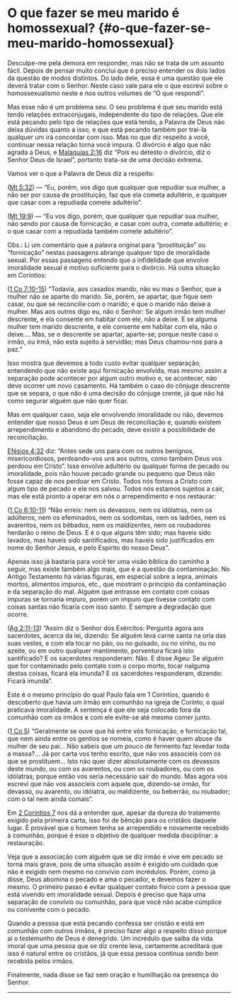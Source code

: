 # O que fazer se meu marido é homossexual? {#o-que-fazer-se-meu-marido-homossexual}

Desculpe-me pela demora em responder, mas não se trata de um assunto fácil. Depois de pensar muito conclui que é preciso entender os dois lados da questão de modos distintos. Do lado dele, essa é uma questão que ele deverá tratar com o Senhor. Neste caso vale para ele o que escrevi sobre o homossexualismo neste e nos outros volumes de “O que respondi”.

Mas esse não é um problema seu. O seu problema é que seu marido está tendo relações extraconjugais, independente do tipo de relações. Que ele está pecando pelo tipo de relações que está tendo, a Palavra de Deus não deixa dúvidas quanto a isso, e que está pecando também por traí-la qualquer um irá concordar com isso. Mas no que diz respeito a você, continuar nessa relação torna você impura. O divórcio é algo que não agrada a Deus, e [Malaquias 2:16](http://bibliaonline.com.br/acf/ml/2/16) diz “Pois eu detesto o divórcio, diz o Senhor Deus de Israel”, portanto trata-se de uma decisão extrema.

Vamos ver o que a Palavra de Deus diz a respeito:

([Mt 5:32](http://bibliaonline.com.br/acf/mt/5/32)) — “Eu, porém, vos digo que qualquer que repudiar sua mulher, a não ser por causa de prostituição, faz que ela cometa adultério, e qualquer que casar com a repudiada comete adultério”.

([Mt 19:9](http://bibliaonline.com.br/acf/mt/19/9)) — “Eu vos digo, porém, que qualquer que repudiar sua mulher, não sendo por causa de fornicação, e casar com outra, comete adultério; e o que casar com a repudiada também comete adultério”.

Obs.: Li um comentário que a palavra original para “prostituição” ou “fornicação” nestas passagens abrange qualquer tipo de imoralidade sexual. Por essas passagens entendo que a infidelidade que envolve imoralidade sexual é motivo suficiente para o divórcio. Há outra situação em Coríntios:

([1 Co 7:10-15](http://bibliaonline.com.br/acf/1co/7/10-15)) “Todavia, aos casados mando, não eu mas o Senhor, que a mulher não se aparte do marido. Se, porém, se apartar, que fique sem casar, ou que se reconcilie com o marido; e que o marido não deixe a mulher. Mas aos outros digo eu, não o Senhor: Se algum irmão tem mulher descrente, e ela consente em habitar com ele, não a deixe. E se alguma mulher tem marido descrente, e ele consente em habitar com ela, não o deixe.... Mas, se o descrente se apartar, aparte-se; porque neste caso o irmão, ou irmã, não esta sujeito à servidão; mas Deus chamou-nos para a paz.”

Isso mostra que devemos a todo custo evitar qualquer separação, entendendo que não existe aqui fornicação envolvida, mas mesmo assim a separação pode acontecer por algum outro motivo e, se acontecer, não deve ocorrer um novo casamento. Há também o caso do cônjuge descrente que se separa, o que não é uma decisão do cônjuge crente, já que não há como segurar alguém que não quer ficar.

Mas em qualquer caso, seja ele envolvendo imoralidade ou não, devemos entender que nosso Deus é um Deus de reconciliação e, quando existem arrependimento e abandono do pecado, deve existir a possibilidade de reconciliação.

[Efésios 4:32](http://bibliaonline.com.br/acf/ef/4/32) diz: “Antes sede uns para com os outros benignos, misericordiosos, perdoando-vos uns aos outros, como também Deus vos perdoou em Cristo”. Isso envolve adultério ou qualquer forma de pecado ou imoralidade, pois não houve pecado grande ou pequeno que Deus não fosse capaz de nos perdoar em Cristo. Todos nós fomos a Cristo com algum tipo de pecado e ele nos salvou. Todos nós estamos sujeitos a cair, mas ele está pronto a operar em nós o arrependimento e nos restaurar:

([1 Co 6:10-11](http://bibliaonline.com.br/acf/1co/6/10-11)) “Não erreis: nem os devassos, nem os idólatras, nem os adúlteros, nem os efeminados, nem os sodomitas, nem os ladrões, nem os avarentos, nem os bêbados, nem os maldizentes, nem os roubadores herdarão o reino de Deus. E é o que alguns têm sido; mas haveis sido lavados, mas haveis sido santificados, mas haveis sido justificados em nome do Senhor Jesus, e pelo Espírito do nosso Deus”.

Apenas isso já bastaria para você ter uma visão bíblica do caminho a seguir, mas existe também algo mais, que é a questão da contaminação. No Antigo Testamento há várias figuras, em especial sobre a lepra, animais mortos, alimentos impuros, etc., que mostram o princípio da contaminação e da separação do mal. Alguém que entrasse em contato com coisas impuras se tornaria impuro, porém um impuro que tivesse contato com coisas santas não ficaria com isso santo. É sempre a degradação que ocorre.

([Ag 2:11-13](http://bibliaonline.com.br/acf/ag/2/11-13)) “Assim diz o Senhor dos Exércitos: Pergunta agora aos sacerdotes, acerca da lei, dizendo: Se alguém leva carne santa na orla das suas vestes, e com ela tocar no pão, ou no guisado, ou no vinho, ou no azeite, ou em outro qualquer mantimento, porventura ficará isto santificado? E os sacerdotes responderam: Não. E disse Ageu: Se alguém que for contaminado pelo contato com o corpo morto, tocar nalguma destas coisas, ficará ela imunda? E os sacerdotes responderam, dizendo: Ficará imunda”.

Este é o mesmo princípio do qual Paulo fala em 1 Coríntios, quando é descoberto que havia um irmão em comunhão na igreja de Corinto, o qual praticava imoralidade. A sentença é que ele seja colocado fora da comunhão com os irmãos e com ele evite-se até mesmo comer junto.

([1 Co 5](http://bibliaonline.com.br/acf/1co/5)) “Geralmente se ouve que há entre vós fornicação, e fornicação tal, que nem ainda entre os gentios se nomeia, como é haver quem abuse da mulher de seu pai... Não sabeis que um pouco de fermento faz levedar toda a massa?... Já por carta vos tenho escrito, que não vos associeis com os que se prostituem... Isto não quer dizer absolutamente com os devassos deste mundo, ou com os avarentos, ou com os roubadores, ou com os idólatras; porque então vos seria necessário sair do mundo. Mas agora vos escrevi que não vos associeis com aquele que, dizendo-se irmão, for devasso, ou avarento, ou idólatra, ou maldizente, ou beberrão, ou roubador; com o tal nem ainda comais”.

Em [2 Coríntios 7](http://bibliaonline.com.br/acf/2co/7) nos dá a entender que, apesar da dureza do tratamento exigido pela primeira carta, isso foi de bênção para os cristãos daquele lugar. É provável que o homem tenha se arrependido e novamente recebido à comunhão, porque é esse o objetivo de qualquer medida disciplinar: a restauração.

Veja que a associação com alguém que se diz irmão e vive em pecado se torna mais grave, pois de uma situação assim é exigido um cuidado que não é exigido nem mesmo no convívio com incrédulos. Porém, como já disse, Deus abomina o pecado e ama o pecador, e devemos fazer o mesmo. O primeiro passo é evitar qualquer contato físico com a pessoa que está vivendo em imoralidade sexual. Depois é preciso que haja uma separação de convívio ou comunhão, para que você não acabe cúmplice ou conivente com o pecado.

Quando a pessoa que está pecando confessa ser cristão e está em comunhão com outros irmãos, é preciso fazer algo a respeito disso porque aí o testemunho de Deus é denegrido. Um incrédulo que saiba da vida imoral que uma pessoa que se diz crente leva, certamente acreditará que isso é natural entre os cristãos, já que essa pessoa continua sendo bem recebida pelos irmãos.

Finalmente, nada disse se faz sem oração e humilhação na presença do Senhor.

*****
